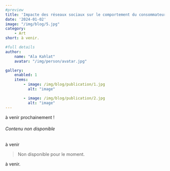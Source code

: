 ```yaml
---
#preview
title: 'Impacte des réseaux sociaux sur le comportement du consommateur en période du Covid-19'
date: '2024-01-02'
image: "/img/blog/5.jpg"
category:
    - Art
short: à venir.

#full details
author:
    name: "Ala Kahlat"
    avatar: "/img/person/avatar.jpg"

gallery:
    enabled: 1
    items:
        - image: /img/blog/publication/1.jpg
          alt: "image"

        - image: /img/blog/publication/2.jpg
          alt: "image"
---
```


à venir prochainement !

###### Contenu non disponible

à venir




> Non disponible pour le moment.





à venir.